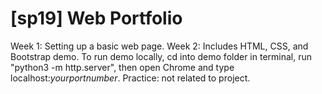 # [sp19] Web Portfolio
Week 1: Setting up a basic web page.
Week 2: Includes HTML, CSS, and Bootstrap demo. To run demo locally, cd into demo folder in terminal, run "python3 -m http.server", then open Chrome and type localhost:_yourportnumber_.
Practice: not related to project. 
